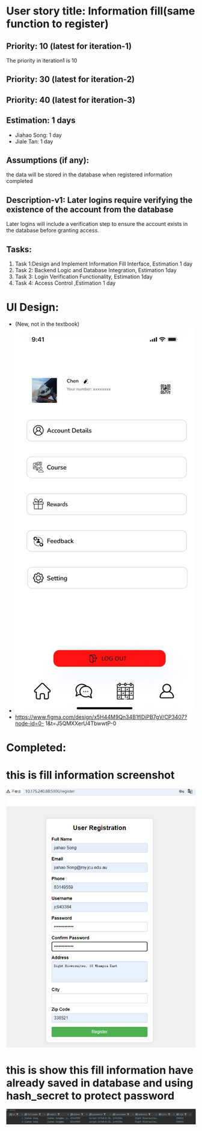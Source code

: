 # User story title: Information fill(same function to register)
## Priority: 10 (latest for iteration-1)
The priority in iteration1 is 10
## Priority: 30 (latest for iteration-2)
## Priority: 40 (latest for iteration-3)



## Estimation: 1 days
* Jiahao Song: 1 day
* Jiale Tan: 1 day

## Assumptions (if any):
the data will be stored in the database when registered information completed


## Description-v1: Later logins require verifying the existence of the account from the database
Later logins will include a verification step to ensure the account exists in the database before granting access.


## Tasks:
1. Task 1:Design and Implement Information Fill Interface, Estimation 1 day
2. Task 2: Backend Logic and Database Integration, Estimation 1day
3. Task 3: Login Verification Functionality, Estimation 1day
4. Task 4: Access Control ,Estimation 1 day

# UI Design:
* (New, not in the textbook)
* ![img_6.png](images/img_23.png)
* https://www.figma.com/design/x5H44M9Qn34B1flDiPB7gV/CP3407?node-id=0- 1&t=J5QMXXerU4TbwwtP-0

# Completed:
# this is fill information screenshot
![img_3.png](images/img_3.png)

# this is show this fill information have already saved in database and using hash_secret to protect password
![img.png](images/img_40.png)

